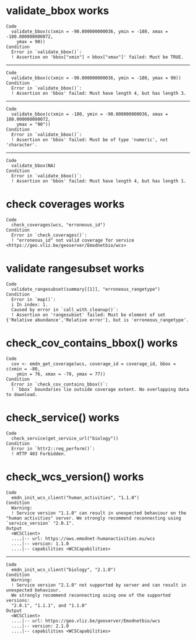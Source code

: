 # validate_bbox works

    Code
      validate_bbox(c(xmin = -90.000000000036, ymin = -180, xmax = -180.000000000072,
        ymax = 90))
    Condition
      Error in `validate_bbox()`:
      ! Assertion on 'bbox["xmin"] < bbox["xmax"]' failed: Must be TRUE.

---

    Code
      validate_bbox(c(xmin = -90.000000000036, ymin = -180, ymax = 90))
    Condition
      Error in `validate_bbox()`:
      ! Assertion on 'bbox' failed: Must have length 4, but has length 3.

---

    Code
      validate_bbox(c(xmin = -180, ymin = -90.000000000036, xmax = 180.000000000072,
        ymax = "90"))
    Condition
      Error in `validate_bbox()`:
      ! Assertion on 'bbox' failed: Must be of type 'numeric', not 'character'.

---

    Code
      validate_bbox(NA)
    Condition
      Error in `validate_bbox()`:
      ! Assertion on 'bbox' failed: Must have length 4, but has length 1.

# check coverages works

    Code
      check_coverages(wcs, "erroneous_id")
    Condition
      Error in `check_coverages()`:
      ! "erroneous_id" not valid coverage for service <https://geo.vliz.be/geoserver/Emodnetbio/wcs>

# validate rangesubset works

    Code
      validate_rangesubset(summary[[1]], "erroneous_rangetype")
    Condition
      Error in `map()`:
      i In index: 1.
      Caused by error in `call_with_cleanup()`:
      ! Assertion on 'rangesubset' failed: Must be element of set {'Relative abundance','Relative error'}, but is 'erroneous_rangetype'.

# check_cov_contains_bbox() works

    Code
      cov <- emdn_get_coverage(wcs, coverage_id = coverage_id, bbox = c(xmin = -80,
        ymin = 76, xmax = -79, ymax = 77))
    Condition
      Error in `check_cov_contains_bbox()`:
      ! `bbox` boundaries lie outside coverage extent. No overlapping data to download.

# check_service() works

    Code
      check_service(get_service_url("biology"))
    Condition
      Error in `httr2::req_perform()`:
      ! HTTP 403 Forbidden.

# check_wcs_version() works

    Code
      emdn_init_wcs_client("human_activities", "1.1.0")
    Condition
      Warning:
      ! Service version "1.1.0" can result in unexpected behaviour on the "human activities" server. We strongly recommend reconnecting using `service_version` "2.0.1".
    Output
      <WCSClient>
      ....|-- url: https://ows.emodnet-humanactivities.eu/wcs
      ....|-- version: 1.1.0
      ....|-- capabilities <WCSCapabilities>

---

    Code
      emdn_init_wcs_client("biology", "2.1.0")
    Condition
      Warning:
      ! Service version "2.1.0" not supported by server and can result in unexpected behaviour.
      We strongly recommend reconnecting using one of the supported versions:
      "2.0.1", "1.1.1", and "1.1.0"
    Output
      <WCSClient>
      ....|-- url: https://geo.vliz.be/geoserver/Emodnetbio/wcs
      ....|-- version: 2.1.0
      ....|-- capabilities <WCSCapabilities>

